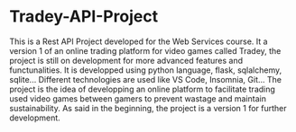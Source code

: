 # Tradey-API-Project
This is a Rest API Project developed for the Web Services course. It a version 1 of an online trading platform for video games called Tradey, the project is still on development for more advanced features and functunalities. It is developped using python language, flask, sqlalchemy, sqlite...
Different technologies are used like VS Code, Insomnia, Git...
The project is the idea of developping an online platform to facilitate trading used video games between gamers to prevent wastage and maintain sustainability.
As said in the beginning, the project is a version 1 for further development.
